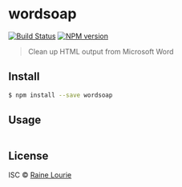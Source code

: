 # wordsoap
[![Build Status](https://travis-ci.org/metaraine/wordsoap.svg?branch=master)](https://travis-ci.org/metaraine/wordsoap)
[![NPM version](https://badge.fury.io/js/wordsoap.svg)](http://badge.fury.io/js/wordsoap)

> Clean up HTML output from Microsoft Word


## Install

```sh
$ npm install --save wordsoap
```


## Usage

```js
```


## License

ISC © [Raine Lourie](https://github.com/metaraine)
